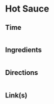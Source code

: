 # Hot Sauce

## Time 
```

```

## Ingredients
```

```


## Directions
```

```


## Link(s)
```

```
